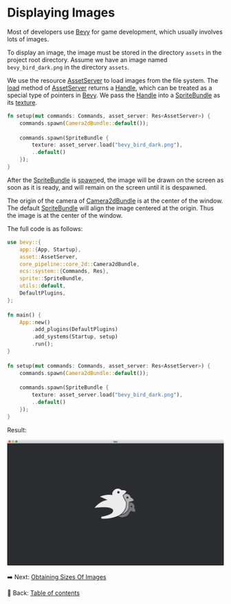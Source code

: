 # Displaying Images

Most of developers use [Bevy](https://bevyengine.org/) for game development, which usually involves lots of images.

To display an image, the image must be stored in the directory `assets` in the project root directory.
Assume we have an image named `bevy_bird_dark.png` in the directory `assets`.

We use the resource [AssetServer](https://docs.rs/bevy/latest/bevy/asset/struct.AssetServer.html) to load images from the file system.
The [load](https://docs.rs/bevy/latest/bevy/asset/struct.AssetServer.html#method.load) method of [AssetServer](https://docs.rs/bevy/latest/bevy/asset/struct.AssetServer.html) returns a [Handle](https://docs.rs/bevy/latest/bevy/asset/enum.Handle.html), which can be treated as a special type of pointers in [Bevy](https://bevyengine.org/).
We pass the [Handle](https://docs.rs/bevy/latest/bevy/asset/enum.Handle.html) into a [SpriteBundle](https://docs.rs/bevy/latest/bevy/sprite/struct.SpriteBundle.html) as its [texture](https://docs.rs/bevy/latest/bevy/sprite/struct.SpriteBundle.html#structfield.texture).

```rust
fn setup(mut commands: Commands, asset_server: Res<AssetServer>) {
    commands.spawn(Camera2dBundle::default());

    commands.spawn(SpriteBundle {
        texture: asset_server.load("bevy_bird_dark.png"),
        ..default()
    });
}
```

After the [SpriteBundle](https://docs.rs/bevy/latest/bevy/sprite/struct.SpriteBundle.html) is [spawn](https://docs.rs/bevy/latest/bevy/ecs/system/struct.Commands.html#method.spawn)ed, the image will be drawn on the screen as soon as it is ready, and will remain on the screen until it is despawned.

The origin of the camera of [Camera2dBundle](https://docs.rs/bevy/latest/bevy/core_pipeline/core_2d/struct.Camera2dBundle.html) is at the center of the window.
The default [SpriteBundle](https://docs.rs/bevy/latest/bevy/sprite/struct.SpriteBundle.html) will align the image centered at the origin.
Thus the image is at the center of the window.

The full code is as follows:

```rust
use bevy::{
    app::{App, Startup},
    asset::AssetServer,
    core_pipeline::core_2d::Camera2dBundle,
    ecs::system::{Commands, Res},
    sprite::SpriteBundle,
    utils::default,
    DefaultPlugins,
};

fn main() {
    App::new()
        .add_plugins(DefaultPlugins)
        .add_systems(Startup, setup)
        .run();
}

fn setup(mut commands: Commands, asset_server: Res<AssetServer>) {
    commands.spawn(Camera2dBundle::default());

    commands.spawn(SpriteBundle {
        texture: asset_server.load("bevy_bird_dark.png"),
        ..default()
    });
}
```

Result:

![Displaying Images](./pic/displaying_images.png)

:arrow_right:  Next: [Obtaining Sizes Of Images](./obtaining_sizes_of_images.md)

:blue_book: Back: [Table of contents](./../README.md)

